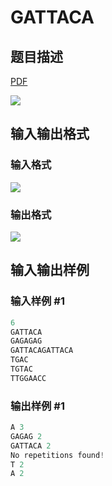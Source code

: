 # GATTACA

## 题目描述

[problemUrl]: https://uva.onlinejudge.org/index.php?option=com_onlinejudge&Itemid=8&category=27&page=show_problem&problem=2507

[PDF](https://uva.onlinejudge.org/external/115/p11512.pdf)

![](https://cdn.luogu.com.cn/upload/vjudge_pic/UVA11512/79d07057f90c1b5b28eb62def99a64374f7b6058.png)

## 输入输出格式

### 输入格式

![](https://cdn.luogu.com.cn/upload/vjudge_pic/UVA11512/eb8f20fa7aaf523f875be770fa990615f7ca5e53.png)

### 输出格式

![](https://cdn.luogu.com.cn/upload/vjudge_pic/UVA11512/d573fb78bcca76375245efc616d5dda7ab9d5f16.png)

## 输入输出样例

### 输入样例 #1

```cpp
6
GATTACA
GAGAGAG
GATTACAGATTACA
TGAC
TGTAC
TTGGAACC
```


### 输出样例 #1

```cpp
A 3
GAGAG 2
GATTACA 2
No repetitions found!
T 2
A 2
```


